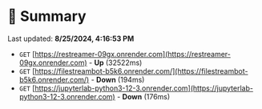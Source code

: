 # 📖 Summary
Last updated: **8/25/2024, 4:16:53 PM**

- `GET` [https://restreamer-09gx.onrender.com](https://restreamer-09gx.onrender.com) - **Up** (32522ms)
- `GET` [https://filestreambot-b5k6.onrender.com/](https://filestreambot-b5k6.onrender.com/) - **Down** (194ms)
- `GET` [https://jupyterlab-python3-12-3.onrender.com](https://jupyterlab-python3-12-3.onrender.com) - **Down** (176ms)
